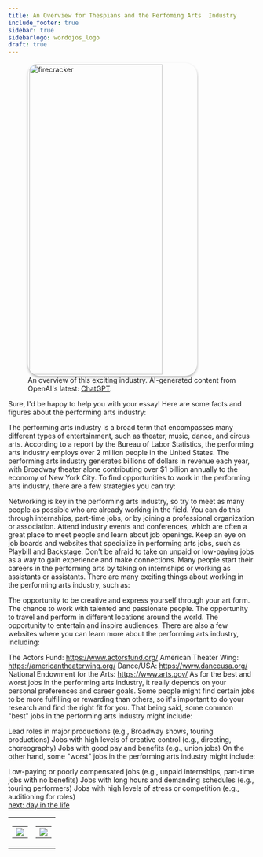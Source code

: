 ```yaml
---
title: An Overview for Thespians and the Perfoming Arts  Industry
include_footer: true
sidebar: true
sidebarlogo: wordojos_logo
draft: true
---
```

<figure>
    <img src='/uploads/small/thespian.jpg' style="width: 80%;height: 630px;padding: 3px; box-shadow: 0 3px 5px rgba(0,0,0,.3);border-radius: 25px;overflow: hidden;border: none;" align="middle"; alt='firecracker';/>
    <figcaption>An overview of this exciting industry. AI-generated content from OpenAI's latest: <a href="https://openai.com/blog/chatgpt/" >ChatGPT</a>.</figcaption>
</figure>
<p>
Sure, I'd be happy to help you with your essay! Here are some facts and figures about the performing arts industry:

The performing arts industry is a broad term that encompasses many different types of entertainment, such as theater, music, dance, and circus arts.
According to a report by the Bureau of Labor Statistics, the performing arts industry employs over 2 million people in the United States.
The performing arts industry generates billions of dollars in revenue each year, with Broadway theater alone contributing over $1 billion annually to the economy of New York City.
To find opportunities to work in the performing arts industry, there are a few strategies you can try:

Networking is key in the performing arts industry, so try to meet as many people as possible who are already working in the field. You can do this through internships, part-time jobs, or by joining a professional organization or association.
Attend industry events and conferences, which are often a great place to meet people and learn about job openings.
Keep an eye on job boards and websites that specialize in performing arts jobs, such as Playbill and Backstage.
Don't be afraid to take on unpaid or low-paying jobs as a way to gain experience and make connections. Many people start their careers in the performing arts by taking on internships or working as assistants or assistants.
There are many exciting things about working in the performing arts industry, such as:

The opportunity to be creative and express yourself through your art form.
The chance to work with talented and passionate people.
The opportunity to travel and perform in different locations around the world.
The opportunity to entertain and inspire audiences.
There are also a few websites where you can learn more about the performing arts industry, including:

The Actors Fund: https://www.actorsfund.org/
American Theater Wing: https://americantheaterwing.org/
Dance/USA: https://www.danceusa.org/
National Endowment for the Arts: https://www.arts.gov/
As for the best and worst jobs in the performing arts industry, it really depends on your personal preferences and career goals. Some people might find certain jobs to be more fulfilling or rewarding than others, so it's important to do your research and find the right fit for you. That being said, some common "best" jobs in the performing arts industry might include:

Lead roles in major productions (e.g., Broadway shows, touring productions)
Jobs with high levels of creative control (e.g., directing, choreography)
Jobs with good pay and benefits (e.g., union jobs)
On the other hand, some "worst" jobs in the performing arts industry might include:

Low-paying or poorly compensated jobs (e.g., unpaid internships, part-time jobs with no benefits)
Jobs with long hours and demanding schedules (e.g., touring performers)
Jobs with high levels of stress or competition (e.g., auditioning for roles)
<br>
<a href="https://workdojos.com/thespian/day-in-the-life">next: day in the life</a>
</p>
<table border="0" cellpadding="0" cellspacing="0" width="600" id="templateColumns">
    <tr>
        <td align="center" valign="top" width="50%" class="templateColumnContainer">
            <table border="0" cellpadding="10" cellspacing="0" height="100%" width="100px">
                <tr>
                    <td class="leftColumnContent">
                      <a href="https://thespian.workdojos.com">
                        <img src="/uploads/d.svg" class="columnImage" />
                    </td>
                </tr>
            </table>
        </td>
        <td align="center" valign="top" width="50%" class="templateColumnContainer">
            <table border="0" cellpadding="10" cellspacing="0" height="100%" width="100px">
                <tr>
                    <td class="rightColumnContent">
                      <a href="https://videogamers.workdojos.com">
                        <img src="/uploads/randomdojo.svg" class="columnImage" />
                    </td>
            </table>
        </td>
    </tr>
</table>